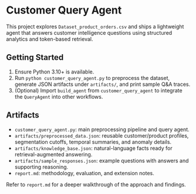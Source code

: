 # Customer Query Agent

This project explores `Dataset_product_orders.csv` and ships a lightweight agent that answers customer intelligence questions using structured analytics and token-based retrieval.

## Getting Started
1. Ensure Python 3.10+ is available.
2. Run `python customer_query_agent.py` to preprocess the dataset, generate JSON artifacts under `artifacts/`, and print sample Q&A traces.
3. (Optional) Import `build_agent` from `customer_query_agent` to integrate the `QueryAgent` into other workflows.

## Artifacts
- `customer_query_agent.py`: main preprocessing pipeline and query agent.
- `artifacts/preprocessed_data.json`: reusable customer/product profiles, segmentation cutoffs, temporal summaries, and anomaly details.
- `artifacts/knowledge_base.json`: natural-language facts ready for retrieval-augmented answering.
- `artifacts/sample_responses.json`: example questions with answers and supporting reasoning.
- `report.md`: methodology, evaluation, and extension notes.

Refer to `report.md` for a deeper walkthrough of the approach and findings.
